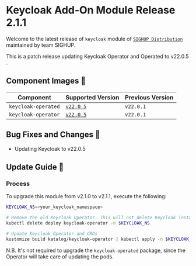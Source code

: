 # Keycloak Add-On Module Release 2.1.1

Welcome to the latest release of `keycloak` module of [`SIGHUP Distribution`](https://github.com/sighupio/fury-distribution) maintained by team SIGHUP.

This is a patch release updating Keycloak Operator and Operated to v22.0.5 .

## Component Images 🚢

| Component               | Supported Version                                                                                   | Previous Version |
| ----------------------- | --------------------------------------------------------------------------------------------------- | ---------------- |
| `keycloak-operated`     | [`v22.0.5`](https://github.com/keycloak/keycloak/releases/tag/22.0.5)                               | `v22.0.1`      |
| `keycloak-operator`     | [`v22.0.5`](https://github.com/keycloak/keycloak-k8s-resources/releases/tag/22.0.5)                 | `v22.0.1`      |

## Bug Fixes and Changes 🐛

- Updating Keycloak to v22.0.5

## Update Guide 🦮

### Process

To upgrade this module from v2.1.0 to v2.1.1, execute the following:

```bash
KEYCLOAK_NS=<your_keycloak_namespace>

# Remove the old Keycloak Operator. This will not delete Keycloak instances.
kubectl delete deploy keycloak-operator -n $KEYCLOAK_NS

# Update Keycloak Operator and CRDs
kustomize build katalog/keycloak-operator | kubectl apply -n $KEYCLOAK_NS -f - 

```

N.B. It's not required to upgrade the `keycloak-operated` package, since the Operator will take care of updating the pods.